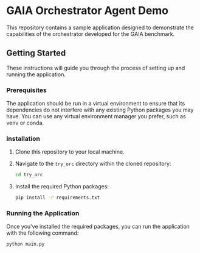 # GAIA Orchestrator Agent Demo

This repository contains a sample application designed to demonstrate the capabilities of the orchestrator developed for the GAIA benchmark.

## Getting Started

These instructions will guide you through the process of setting up and running the application.

### Prerequisites

The application should be run in a virtual environment to ensure that its dependencies do not interfere with any existing Python packages you may have. You can use any virtual environment manager you prefer, such as venv or conda.

### Installation

1. Clone this repository to your local machine.
2. Navigate to the `try_orc` directory within the cloned repository:

    ```bash
    cd try_orc
    ```

3. Install the required Python packages:

    ```bash
    pip install -r requirements.txt
    ```

### Running the Application

Once you've installed the required packages, you can run the application with the following command:

```bash
python main.py
```
